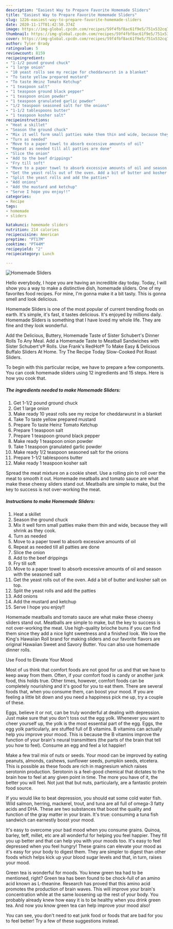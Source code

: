 ```yaml
---
description: "Easiest Way to Prepare Favorite Homemade Sliders"
title: "Easiest Way to Prepare Favorite Homemade Sliders"
slug: 1226-easiest-way-to-prepare-favorite-homemade-sliders
date: 2020-11-17T01:42:50.374Z
image: https://img-global.cpcdn.com/recipes/59f4fbf8ac61f9e5/751x532cq70/homemade-sliders-recipe-main-photo.jpg
thumbnail: https://img-global.cpcdn.com/recipes/59f4fbf8ac61f9e5/751x532cq70/homemade-sliders-recipe-main-photo.jpg
cover: https://img-global.cpcdn.com/recipes/59f4fbf8ac61f9e5/751x532cq70/homemade-sliders-recipe-main-photo.jpg
author: Tyler Brady
ratingvalue: 5
reviewcount: 8159
recipeingredient:
- "1-1/2 pound ground chuck"
- "1 large onion"
- "10 yeast rolls see my recipe for cheddarwurst in a blanket"
- "To taste yellow prepared mustard"
- "To taste Heinz Tomato Ketchup"
- "1 teaspoon salt"
- "1 teaspoon ground black pepper"
- "1 teaspoon onion powder"
- "1 teaspoon granulated garlic powder"
- "1/2 teaspoon seasoned salt for the onions"
- "1-1/2 tablespoons butter"
- "1 teaspoon kosher salt"
recipeinstructions:
- "Heat a skillet"
- "Season the ground chuck"
- "Mix it well form small patties make them thin and wide, because they will shrink as they cook."
- "Turn as needed"
- "Move to a paper towel to absorb excessive amounts of oil"
- "Repeat as needed till all patties are done"
- "Slice the onion"
- "Add to the beef drippings"
- "Fry till soft"
- "Move to a paper towel to absorb excessive amounts of oil and season with the seasoned salt"
- "Get the yeast rolls out of the oven. Add a bit of butter and kosher salt on top."
- "Split the yeast rolls and add the patties"
- "Add onions"
- "Add the mustard and ketchup"
- "Serve I hope you enjoy!!"
categories:
- Recipe
tags:
- homemade
- sliders

katakunci: homemade sliders 
nutrition: 214 calories
recipecuisine: American
preptime: "PT17M"
cooktime: "PT44M"
recipeyield: "2"
recipecategory: Lunch

---
```



![Homemade Sliders](https://img-global.cpcdn.com/recipes/59f4fbf8ac61f9e5/751x532cq70/homemade-sliders-recipe-main-photo.jpg)

Hello everybody, I hope you are having an incredible day today. Today, I will show you a way to make a distinctive dish, homemade sliders. One of my favorites food recipes. For mine, I'm gonna make it a bit tasty. This is gonna smell and look delicious.

Homemade Sliders is one of the most popular of current trending foods on earth. It's simple, it's fast, it tastes delicious. It's enjoyed by millions daily. Homemade Sliders is something that I have loved my whole life. They are fine and they look wonderful.

Add the Delicious, Buttery, Homemade Taste of Sister Schubert&#39;s Dinner Rolls To Any Meal. Add a Homemade Taste to Meatball Sandwiches with Sister Schubert&#39;s® Rolls. Use Frank&#39;s RedHot® To Make Easy &amp; Delicious Buffalo Sliders At Home. Try The Recipe Today Slow-Cooked Pot Roast Sliders.


To begin with this particular recipe, we have to prepare a few components. You can cook homemade sliders using 12 ingredients and 15 steps. Here is how you cook that.

<!--inarticleads1-->

##### The ingredients needed to make Homemade Sliders:

1. Get 1-1/2 pound ground chuck
1. Get 1 large onion
1. Make ready 10 yeast rolls see my recipe for cheddarwurst in a blanket
1. Take To taste yellow prepared mustard
1. Prepare To taste Heinz Tomato Ketchup
1. Prepare 1 teaspoon salt
1. Prepare 1 teaspoon ground black pepper
1. Make ready 1 teaspoon onion powder
1. Take 1 teaspoon granulated garlic powder
1. Make ready 1/2 teaspoon seasoned salt for the onions
1. Prepare 1-1/2 tablespoons butter
1. Make ready 1 teaspoon kosher salt


Spread the meat mixture on a cookie sheet. Use a rolling pin to roll over the meat to smooth it out. Homemade meatballs and tomato sauce are what make these cheesy sliders stand out. Meatballs are simple to make, but the key to success is not over-working the meat. 

<!--inarticleads2-->

##### Instructions to make Homemade Sliders:

1. Heat a skillet
1. Season the ground chuck
1. Mix it well form small patties make them thin and wide, because they will shrink as they cook.
1. Turn as needed
1. Move to a paper towel to absorb excessive amounts of oil
1. Repeat as needed till all patties are done
1. Slice the onion
1. Add to the beef drippings
1. Fry till soft
1. Move to a paper towel to absorb excessive amounts of oil and season with the seasoned salt
1. Get the yeast rolls out of the oven. Add a bit of butter and kosher salt on top.
1. Split the yeast rolls and add the patties
1. Add onions
1. Add the mustard and ketchup
1. Serve I hope you enjoy!!


Homemade meatballs and tomato sauce are what make these cheesy sliders stand out. Meatballs are simple to make, but the key to success is not over-working the meat. Use high-quality brioche buns if you can find them since they add a nice light sweetness and a finished look. We love the King&#39;s Hawaiian Roll brand for making sliders and our favorite flavors are original Hawaiian Sweet and Savory Butter. You can also use homemade dinner rolls. 

Use Food to Elevate Your Mood


Most of us think that comfort foods are not good for us and that we have to keep away from them. Often, if your comfort food is candy or another junk food, this holds true. Other times, however, comfort foods can be completely nourishing and it's good for you to eat them. There are several foods that, when you consume them, can boost your mood. If you are feeling a little bit down and you need a happiness pick me up, try a couple of these.

Eggs, believe it or not, can be truly wonderful at dealing with depression. Just make sure that you don't toss out the egg yolk. Whenever you want to cheer yourself up, the yolk is the most essential part of the egg. Eggs, the egg yolk particularly, are stuffed full of B vitamins. B vitamins can actually help you improve your mood. This is because the B vitamins improve the function of your brain's neural transmitters (the parts of the brain that tell you how to feel). Consume an egg and feel a lot happier!

Make a few trail mix of nuts or seeds. Your mood can be improved by eating peanuts, almonds, cashews, sunflower seeds, pumpkin seeds, etcetera. This is possible as these foods are rich in magnesium which raises serotonin production. Serotonin is a feel-good chemical that dictates to the brain how to feel at any given point in time. The more you have of it, the better you will feel. Not just that but nuts, particularly, are a fantastic protein food source.

If you would like to beat depression, you should eat some cold water fish. Wild salmon, herring, mackerel, trout, and tuna are all full of omega-3 fatty acids and DHA. These are two substances that boost the quality and function of the gray matter in your brain. It's true: consuming a tuna fish sandwich can earnestly boost your mood. 

It's easy to overcome your bad mood when you consume grains. Quinoa, barley, teff, millet, etc are all wonderful for helping you feel happier. They fill you up better and that can help you with your moods too. It's easy to feel depressed when you feel hungry! These grains can elevate your mood as it's easy for your body to digest them. They are simpler to digest than other foods which helps kick up your blood sugar levels and that, in turn, raises your mood.

Green tea is wonderful for moods. You knew green tea had to be mentioned, right? Green tea has been found to be chock-full of an amino acid known as L-theanine. Research has proved that this amino acid promotes the production of brain waves. This will improve your brain's concentration while at the same loosening up the rest of your body. You probably already knew how easy it is to be healthy when you drink green tea. And now you know green tea can help improve your mood also!

You can see, you don't need to eat junk food or foods that are bad for you to feel better! Try  a few  of  these  suggestions  instead.


